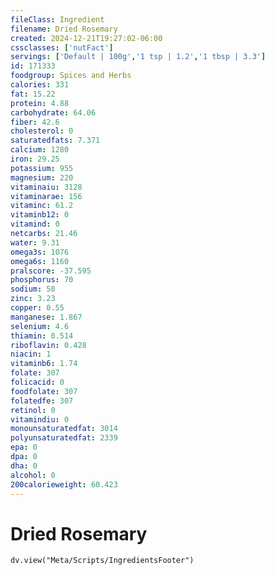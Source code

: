 ```yaml
---
fileClass: Ingredient
filename: Dried Rosemary
created: 2024-12-21T19:27:02-06:00
cssclasses: ['nutFact']
servings: ['Default | 100g','1 tsp | 1.2','1 tbsp | 3.3']
id: 171333
foodgroup: Spices and Herbs
calories: 331
fat: 15.22
protein: 4.88
carbohydrate: 64.06
fiber: 42.6
cholesterol: 0
saturatedfats: 7.371
calcium: 1280
iron: 29.25
potassium: 955
magnesium: 220
vitaminaiu: 3128
vitaminarae: 156
vitaminc: 61.2
vitaminb12: 0
vitamind: 0
netcarbs: 21.46
water: 9.31
omega3s: 1076
omega6s: 1160
pralscore: -37.595
phosphorus: 70
sodium: 50
zinc: 3.23
copper: 0.55
manganese: 1.867
selenium: 4.6
thiamin: 0.514
riboflavin: 0.428
niacin: 1
vitaminb6: 1.74
folate: 307
folicacid: 0
foodfolate: 307
folatedfe: 307
retinol: 0
vitamindiu: 0
monounsaturatedfat: 3014
polyunsaturatedfat: 2339
epa: 0
dpa: 0
dha: 0
alcohol: 0
200calorieweight: 60.423
---
```


# Dried Rosemary

```dataviewjs
dv.view("Meta/Scripts/IngredientsFooter")
```